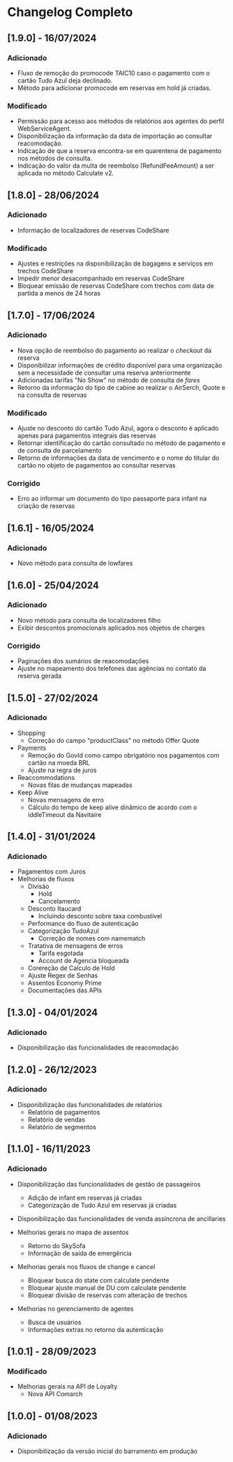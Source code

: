 # Changelog Completo

## [1.9.0] - 16/07/2024

### Adicionado
- Fluxo de remoção do promocode TAIC10 caso o pagamento com o cartão Tudo Azul deja declinado.
- Método para adicionar promocode em reservas em hold já criadas.

### Modificado
- Permissão para acesso aos métodos de relatórios aos agentes do perfil WebServiceAgent.
- Disponibilização da informação da data de importação ao consultar reacomodação.
- Indicação de que a reserva encontra-se em quarentena de pagamento nos métodos de consulta.
- Indicação do valor da multa de reembolso (RefundFeeAmount) a ser aplicada no método Calculate v2.

## [1.8.0] - 28/06/2024

### Adicionado
- Informação de localizadores de reservas CodeShare

### Modificado
- Ajustes e restrições na disponibilização de bagagens e serviços em trechos CodeShare
- Impedir menor desacompanhado em reservas CodeShare
- Bloquear emissão de reservas CodeShare com trechos com data de partida a menos de 24 horas

## [1.7.0] - 17/06/2024

### Adicionado
- Nova opção de reembolso do pagamento ao realizar o _checkout_ da reserva
- Disponibilizar informações de crédito disponível para uma organização sem a necessidade de consultar uma reserva anteriormente
- Adicionadas tarifas "No Show" no método de consulta de _fares_
- Retorno da informação do tipo de cabine ao realizar o AirSerch, Quote e na consulta de reservas

### Modificado
- Ajuste no desconto do cartão Tudo Azul, agora o desconto é aplicado apenas para pagamentos integrais das reservas
- Retornar identificação do cartão consultado no método de pagamento e de consulta de parcelamento
- Retorno de informações da data de vencimento e o nome do titular do cartão no objeto de pagamentos ao consultar reservas 

### Corrigido
- Erro ao informar um documento do tipo passaporte para infant na criação de reservas

## [1.6.1] - 16/05/2024

### Adicionado
- Novo método para consulta de lowfares

## [1.6.0] - 25/04/2024

### Adicionado
- Novo método para consulta de localizadores filho
- Exibir descontos promocionais aplicados nos objetos de charges

### Corrigido
- Paginações dos sumários de reacomodações
- Ajuste no mapeamento dos telefones das agências no contato da reserva gerada

## [1.5.0] - 27/02/2024

### Adicionado
- Shopping
    - Correção do campo "productClass" no método Offer Quote
- Payments
    - Remoção do GovId como campo obrigatório nos pagamentos com cartão na moeda BRL
    - Ajuste na regra de juros
- Reaccommodations
    - Novas filas de mudanças mapeadas
- Keep Alive
    - Novas mensagens de erro
    - Cálculo do tempo de keep alive dinâmico de acordo com o iddleTimeout da Navitaire

## [1.4.0] - 31/01/2024

### Adicionado
- Pagamentos com Juros
- Melhorias de fluxos
    - Divisão
        - Hold
        - Cancelamento
    - Desconto Itaucard 
        - Incluindo desconto sobre taxa combustível
    - Performance do fluxo de autenticação
    - Categorização TudoAzul
        - Correção de nomes com namematch
    - Tratativa de mensagens de erros
        - Tarifa esgotada
        - Account de Agencia bloqueada
    - Corereção de Calculo de Hold
    - Ajuste Regex de Senhas
    - Assentos Economy Prime
    - Documentações das APIs

## [1.3.0] - 04/01/2024

### Adicionado

- Disponibilização das funcionalidades de reacomodação

## [1.2.0] - 26/12/2023

### Adicionado

- Disponibilização das funcionalidades de relatórios
	- Relatório de pagamentos
	- Relatório de vendas
	- Relatório de segmentos

## [1.1.0] - 16/11/2023

### Adicionado

- Disponibilização das funcionalidades de gestão de passageiros
	- Adição de infant em reservas já criadas
	- Categorização de Tudo Azul em reservas já criadas	

- Disponibilização das funcionalidades de venda assíncrona de ancillaries

- Melhorias gerais no mapa de assentos
	- Retorno do SkySofa
	- Informação de saída de emergência

- Melhorias gerais nos fluxos de change e cancel
	- Bloquear busca do state com calculate pendente
	- Bloquear ajuste manual de DU com calculate pendente
	- Bloquear divisão de reservas com alteração de trechos
	
- Melhorias no gerenciamento de agentes
	- Busca de usuários
	- Informações extras no retorno da autenticação

## [1.0.1] - 28/09/2023

### Modificado

- Melhorias gerais na API de Loyalty
	- Nova API Comarch

## [1.0.0] - 01/08/2023

### Adicionado

- Disponibilização da versão inicial do barramento em produção
